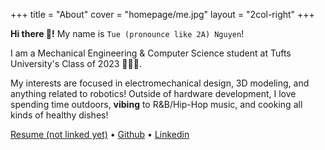 +++
title = "About"
cover = "homepage/me.jpg" 
layout = "2col-right"
+++

**Hi there 👋!** My name is `Tue (pronounce like 2A) Nguyen`!

I am a Mechanical Engineering & Computer Science student at Tufts University's Class of 2023 🐘🐘🐘.

My interests are focused in electromechanical design, 3D modeling, and anything related to robotics! 
Outside of hardware development, I love spending time outdoors, **vibing** to R&B/Hip-Hop music, and cooking all kinds of healthy dishes!

[Resume (not linked yet)](https://github.com/tuenguyen004) • [Github](https://github.com/tuenguyen004) • [Linkedin](https://www.linkedin.com/in/tue-hm-nguyen/) 